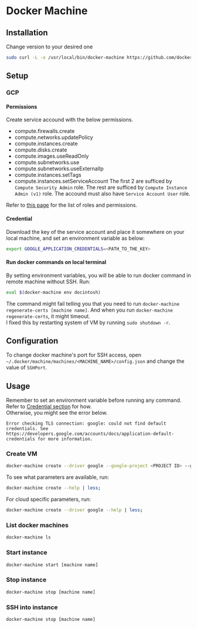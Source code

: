 # Docker Machine
## Installation
Change version to your desired one
```sh
sudo curl -L -o /usr/local/bin/docker-machine https://github.com/docker/machine/releases/download/v0.16.2/docker-machine-$(uname -s)-$(uname -m)
```

## Setup
### GCP
#### Permissions
Create service accound with the below permissions.
- compute.firewalls.create
- compute.networks.updatePolicy
- compute.instances.create
- compute.disks.create
- compute.images.useReadOnly
- compute.subnetworks.use
- compute.subnetworks.useExternalIp
- compute.instances.setTags
- compute.instances.setServiceAccount
The first 2 are sufficed by `Compute Security Admin` role.
The rest are sufficed by `Compute Instance Admin (v1)` role.
The accound must also have `Service Account User` role.

Refer to [this page](https://cloud.google.com/iam/docs/understanding-roles) for
the list of roles and permissions.

#### Credential
Download the key of the service account and place it somewhere on your local
machine, and set an environment variable as below:
```sh
export GOOGLE_APPLICATION_CREDENTIALS=<PATH_TO_THE_KEY>
```

#### Run docker commands on local terminal
By setting environment variables, you will be able to run docker command in
remote machine without SSH. Run:
```sh
eval $(docker-machine env docintosh)
```
The command might fail telling you that you need to run `docker-machine
regenerate-certs [machine name]`. And when you run `docker-machine
regenerate-certs`, it might timeout.  
I fixed this by restarting system of VM by running `sudo shutdown -r`.  

## Configuration
To change docker machine's port for SSH access, open
`~/.docker/machine/machines/<MACHINE_NAME>/config.json` and change the value of
`SSHPort`.

## Usage
Remember to set an environment variable before running any command.  
Refer to [Credential section](#credential) for how.  
Otherwise, you might see the error below.
```
Error checking TLS connection: google: could not find default credentials. See https://developers.google.com/accounts/docs/application-default-credentials for more information.
```

### Create VM
```sh
docker-machine create --driver google --google-project <PROJECT ID> --google-machine-type f1-micro --google-disk-size 30 --google-machine-image <PROJECT ID>/glo bal/images/ubuntu1804-mini-basic --google-zone us-west1-b [machine name]
```
To see what parameters are available, run:
```sh
docker-machine create --help | less;
```
For cloud specific parameters, run:
```sh
docker-machine create --driver google --help | less;
```

### List docker machines
```sh
docker-machine ls
```

### Start instance
```sh
docker-machine start [machine name]
```

### Stop instance
```sh
docker-machine stop [machine name]
```

### SSH into instance
```sh
docker-machine stop [machine name]
```
